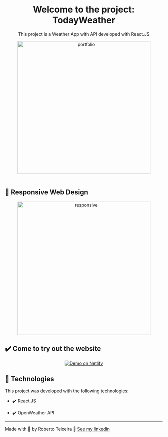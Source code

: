 <h1 align="center">
<br>
  Welcome to the project: TodayWeather
<br>
</h1>

<p align="center">This project is a Weather App with API developed with React.JS</p>

<div align="center" >
  <img src='./gifs/Weather.gif' alt="portfolio" height="425">
</div>

<br>

## 📲 Responsive Web Design

<div align="center" >
  <img src='./gifs/Weather.Responsive.gif' alt="responsive" height="425">
</div>

## ✔️ Come to try out the website

<p align="center">
  <a href="#" target="_blank">
    <img alt="Demo on Netlify" src="https://res.cloudinary.com/lukemorales/image/upload/v1599785319/readme_logos/demo_on_netlify_umjmch.png">
  </a>
</p>

## 🚀 Technologies

This project was developed with the following technologies:

- ✔️ React.JS

- ✔️ OpenWeather API

---

Made with 💜 by Roberto Teixeira 👋 [See my linkedin](https://www.linkedin.com/in/roberto-teixeira-developer/)